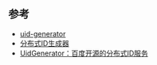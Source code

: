 ## 参考

* [uid-generator](https://github.com/baidu/uid-generator/)
* [分布式ID生成器](https://mp.weixin.qq.com/s/qO84jWhQ5O2mPafsHrh2bA)
* [UidGenerator：百度开源的分布式ID服务](https://mp.weixin.qq.com/s?__biz=MzU5ODUwNzY1Nw==&mid=100000822&idx=1&sn=fa522bf140585252a61b177e82296271&chksm=7e426dd04935e4c6fc76a38391b51571e4aed27b0f49e4bb448f28bca495595bb949a0e08295&xtrack=1&scene=0&subscene=10000&clicktime=1559118090&ascene=7&devicetype=android-28&version=2700043b&nettype=ctnet&abtest_cookie=BAABAAoACwASABMABgAjlx4AVpkeAM%2BZHgDcmR4A%2BZkeAAOaHgAAAA%3D%3D&lang=zh_CN&pass_ticket=dI0Xs6oN2UFYUhB6fSLJfzwUKRsQIc7xYbKotGUOhsl0%2FNyp3kmwNgNBcmEYFy1Y&wx_header=1)